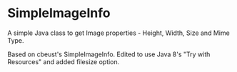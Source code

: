 # SimpleImageInfo

A simple Java class to get Image properties - Height, Width, Size and Mime Type.

Based on cbeust's SimpleImageInfo. Edited to use Java 8's "Try with Resources" and added filesize option.
